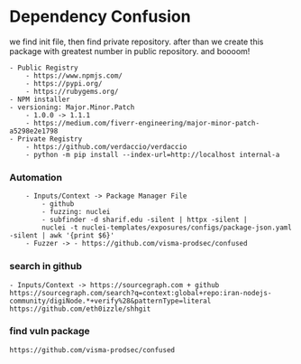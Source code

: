 # Dependency Confusion

we find init file, then find private repository. after than we create this package with greatest number in public repository. and boooom!

```
- Public Registry
    - https://www.npmjs.com/
    - https://pypi.org/
    - https://rubygems.org/
- NPM installer
- versioning: Major.Minor.Patch
    - 1.0.0 -> 1.1.1
    - https://medium.com/fiverr-engineering/major-minor-patch-a5298e2e1798
- Private Registry
    - https://github.com/verdaccio/verdaccio
    - python -m pip install --index-url=http://localhost internal-a
```

### Automation

```
    - Inputs/Context -> Package Manager File 
        - github 
        - fuzzing: nuclei 
        - subfinder -d sharif.edu -silent | httpx -silent | 
        nuclei -t nuclei-templates/exposures/configs/package-json.yaml -silent | awk '{print $6}'
    - Fuzzer -> - https://github.com/visma-prodsec/confused
```

### search in github

```
- Inputs/Context -> https://sourcegraph.com + github 
https://sourcegraph.com/search?q=context:global+repo:iran-nodejs-community/digiNode.*+verify%28&patternType=literal
https://github.com/eth0izzle/shhgit
```

### find vuln package

```
https://github.com/visma-prodsec/confused
```
